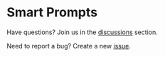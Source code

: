 # Smart Prompts

Have questions? Join us in the [discussions](https://github.com/brianpetro/smart-prompts/discussions) section.

Need to report a bug? Create a new [issue](https://github.com/brianpetro/smart-prompts/issues).
